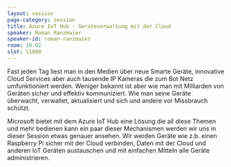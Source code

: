 ```yaml
---
layout: session
page-category: session
title: Azure IoT Hub - Geräteverwaltung mit der Cloud
speaker: Roman Ranzmaier
speaker-id: roman-ranzmaier
room: 10.02
slot: S1000
---
```


Fast jeden Tag liest man in den Medien über neue Smarte Geräte, innovative Cloud Services aber auch tausende IP Kameras die zum Bot Netz umfunktioniert werden. Weniger bekannt ist aber wie man mit Milliarden von Geräten sicher und effektiv kommuniziert. Wie man seine Geräte überwacht, verwaltet, aktualisiert und sich und andere vor Missbrauch schützt.

Microsoft bietet mit dem Azure IoT Hub eine Lösung die all diese Themen und mehr bedienen kann ein paar dieser Mechanismen werden wir uns in dieser Session etwas genauer ansehen.  Wir werden Geräte wie z.b. einen Raspberry Pi sicher mit der Cloud verbinden, Daten mit der Cloud und anderen IoT Geräten austauschen und mit einfachen Mitteln alle Geräte administrieren.
